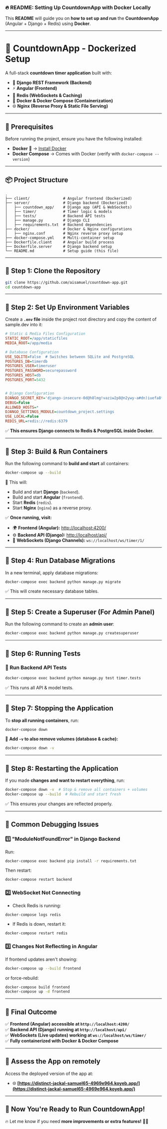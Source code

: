 ### **🔥 README: Setting Up CountdownApp with Docker Locally**  
This **README** will guide you on **how to set up and run** the **CountdownApp** (Angular + Django + Redis) using **Docker**.

---

# **📌 CountdownApp - Dockerized Setup**
A full-stack **countdown timer application** built with:
- 🎯 **Django REST Framework (Backend)**
- ⚡ **Angular (Frontend)**
- 🔄 **Redis (WebSockets & Caching)**
- 🐳 **Docker & Docker Compose (Containerization)**
- 🌐 **Nginx (Reverse Proxy & Static File Serving)**

---

## **🚀 Prerequisites**
Before running the project, ensure you have the following installed:
- **Docker** 🐳 → [Install Docker](https://docs.docker.com/get-docker/)
- **Docker Compose** → Comes with Docker (verify with `docker-compose --version`)

---

## **📦 Project Structure**
```
.
├── client/               # Angular frontend (Dockerized)
├── server/               # Django backend (Dockerized)
│   ├── countdown_app/    # Django app (API & WebSockets)
│   ├── timer/            # Timer logic & models
│   ├── tests/            # Backend API tests
│   ├── manage.py         # Django CLI
│   ├── requirements.txt  # Backend dependencies
├── docker/               # Docker & Nginx configurations
│   ├── nginx.conf        # Nginx reverse proxy setup
├── docker-compose.yml    # Multi-container setup
├── Dockerfile.client     # Angular build process
├── Dockerfile.server     # Django backend setup
└── README.md             # Setup guide (this file)
```

---

## **📌 Step 1: Clone the Repository**
```bash
git clone https://github.com/aisamuel/countdown-app.git
cd countdown-app
```

---

## **📌 Step 2: Set Up Environment Variables**
Create a **`.env` file** inside the project root directory and copy the content of sample.dev into it:
```ini
# Static & Media Files Configuration
STATIC_ROOT=/app/staticfiles
MEDIA_ROOT=/app/media

# Database Configuration
USE_SQLITE=False  # Switches between SQLite and PostgreSQL
POSTGRES_DB=timerdb
POSTGRES_USER=timeruser
POSTGRES_PASSWORD=securepassword
POSTGRES_HOST=db
POSTGRES_PORT=5432


# Django Configuration
DJANGO_SECRET_KEY='django-insecure-0d@h8lmg!vaziw2p8@n2ywy-a#dn)iuefa8*e#r6=yh&2f1x_%'
DEBUG=False
ALLOWED_HOSTS=*
DJANGO_SETTINGS_MODULE=countdown_project.settings
USE_LOCAL=False
REDIS_URL=redis://redis:6379
```
✅ **This ensures Django connects to Redis & PostgreSQL inside Docker.**

---

## **📌 Step 3: Build & Run Containers**
Run the following command to **build and start** all containers:
```bash
docker-compose up --build
```
🚀 This will:
- Build and start **Django** (`backend`).
- Build and start **Angular** (`frontend`).
- Start **Redis** (`redis`).
- Start **Nginx** (`nginx`) as a reverse proxy.

✅ **Once running, visit:**
- 🌍 **Frontend (Angular):** [http://localhost:4200/](http://localhost:4200/)
- ⚙️ **Backend API (Django):** [http://localhost/api/](http://localhost/api/)
- 🔄 **WebSockets (Django Channels):** `ws://localhost/ws/timer/1/`

---

## **📌 Step 4: Run Database Migrations**
In a new terminal, apply database migrations:
```bash
docker-compose exec backend python manage.py migrate
```
✅ This will create necessary database tables.

---

## **📌 Step 5: Create a Superuser (For Admin Panel)**
Run the following command to create an **admin user**:
```bash
docker-compose exec backend python manage.py createsuperuser
```

---

## **📌 Step 6: Running Tests**
### **📝 Run Backend API Tests**
```bash
docker-compose exec backend python manage.py test timer.tests
```
✅ This runs all API & model tests.

---

## **📌 Step 7: Stopping the Application**
To **stop all running containers**, run:
```bash
docker-compose down
```
🔹 **Add `-v` to also remove volumes (database & cache):**
```bash
docker-compose down -v
```

---

## **📌 Step 8: Restarting the Application**
If you made **changes and want to restart everything**, run:
```bash
docker-compose down -v  # Stop & remove all containers + volumes
docker-compose up --build  # Rebuild and start fresh
```
✅ This ensures your changes are reflected properly.

---

## **📌 Common Debugging Issues**
### **1️⃣ "ModuleNotFoundError" in Django Backend**
Run:
```bash
docker-compose exec backend pip install -r requirements.txt
```
Then restart:
```bash
docker-compose restart backend
```

### **2️⃣ WebSocket Not Connecting**
- Check Redis is running:
```bash
docker-compose logs redis
```
- If Redis is down, restart it:
```bash
docker-compose restart redis
```

### **3️⃣ Changes Not Reflecting in Angular**
If frontend updates aren't showing:
```bash
docker-compose up --build frontend
```
or force-rebuild:
```bash
docker-compose build frontend
docker-compose up -d frontend
```

---

## **🚀 Final Outcome**
✅ **Frontend (Angular) accessible at `http://localhost:4200/`**  
✅ **Backend API (Django) running at `http://localhost/api/`**  
✅ **WebSockets (Live updates) working at `ws://localhost/ws/timer/`**  
✅ **Fully containerized with Docker & Docker Compose**  

---

## **📌 Assess the App on remotely**
Access the deployed version of the app at:
- 🌐 **[https://distinct-jackal-samuel65-4969e964.koyeb.app/](https://distinct-jackal-samuel65-4969e964.koyeb.app/)**

---

## **🚀 Now You're Ready to Run CountdownApp!**
🔥 Let me know if you need **more improvements or extra features!** 🚀😊